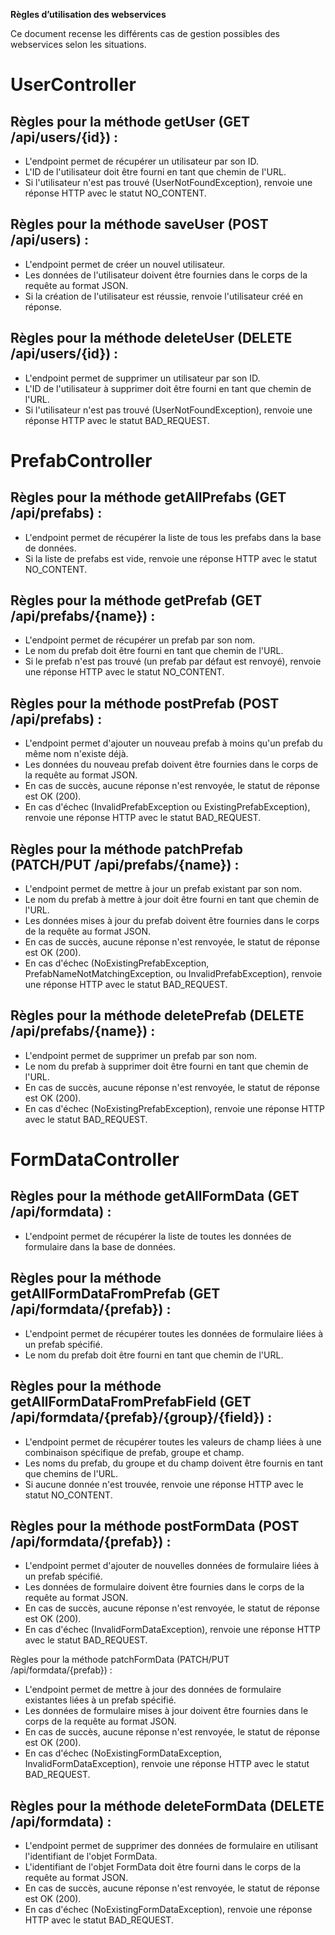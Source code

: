 **Règles d’utilisation des webservices**

Ce document recense les différents cas de gestion possibles des webservices selon les situations.

# UserController

## Règles pour la méthode getUser (GET /api/users/{id}) :

- L'endpoint permet de récupérer un utilisateur par son ID.
- L'ID de l'utilisateur doit être fourni en tant que chemin de l'URL.
- Si l'utilisateur n'est pas trouvé (UserNotFoundException), renvoie une réponse HTTP avec le statut NO_CONTENT.

## Règles pour la méthode saveUser (POST /api/users) :

- L'endpoint permet de créer un nouvel utilisateur.
- Les données de l'utilisateur doivent être fournies dans le corps de la requête au format JSON.
- Si la création de l'utilisateur est réussie, renvoie l'utilisateur créé en réponse.

## Règles pour la méthode deleteUser (DELETE /api/users/{id}) :

- L'endpoint permet de supprimer un utilisateur par son ID.
- L'ID de l'utilisateur à supprimer doit être fourni en tant que chemin de l'URL.
- Si l'utilisateur n'est pas trouvé (UserNotFoundException), renvoie une réponse HTTP avec le statut BAD_REQUEST.

# PrefabController

## Règles pour la méthode getAllPrefabs (GET /api/prefabs) :

- L'endpoint permet de récupérer la liste de tous les prefabs dans la base de données.
- Si la liste de prefabs est vide, renvoie une réponse HTTP avec le statut NO_CONTENT.

## Règles pour la méthode getPrefab (GET /api/prefabs/{name}) :

- L'endpoint permet de récupérer un prefab par son nom.
- Le nom du prefab doit être fourni en tant que chemin de l'URL.
- Si le prefab n'est pas trouvé (un prefab par défaut est renvoyé), renvoie une réponse HTTP avec le statut NO_CONTENT.

## Règles pour la méthode postPrefab (POST /api/prefabs) :

- L'endpoint permet d'ajouter un nouveau prefab à moins qu'un prefab du même nom n'existe déjà.
- Les données du nouveau prefab doivent être fournies dans le corps de la requête au format JSON.
- En cas de succès, aucune réponse n'est renvoyée, le statut de réponse est OK (200).
- En cas d'échec (InvalidPrefabException ou ExistingPrefabException), renvoie une réponse HTTP avec le statut BAD_REQUEST.

## Règles pour la méthode patchPrefab (PATCH/PUT /api/prefabs/{name}) :

- L'endpoint permet de mettre à jour un prefab existant par son nom.
- Le nom du prefab à mettre à jour doit être fourni en tant que chemin de l'URL.
- Les données mises à jour du prefab doivent être fournies dans le corps de la requête au format JSON.
- En cas de succès, aucune réponse n'est renvoyée, le statut de réponse est OK (200).
- En cas d'échec (NoExistingPrefabException, PrefabNameNotMatchingException, ou InvalidPrefabException), renvoie une réponse HTTP avec le statut BAD_REQUEST.

## Règles pour la méthode deletePrefab (DELETE /api/prefabs/{name}) :

- L'endpoint permet de supprimer un prefab par son nom.
- Le nom du prefab à supprimer doit être fourni en tant que chemin de l'URL.
- En cas de succès, aucune réponse n'est renvoyée, le statut de réponse est OK (200).
- En cas d'échec (NoExistingPrefabException), renvoie une réponse HTTP avec le statut BAD_REQUEST.

# FormDataController

## Règles pour la méthode getAllFormData (GET /api/formdata) :

- L'endpoint permet de récupérer la liste de toutes les données de formulaire dans la base de données.

## Règles pour la méthode getAllFormDataFromPrefab (GET /api/formdata/{prefab}) :

- L'endpoint permet de récupérer toutes les données de formulaire liées à un prefab spécifié.
- Le nom du prefab doit être fourni en tant que chemin de l'URL.

## Règles pour la méthode getAllFormDataFromPrefabField (GET /api/formdata/{prefab}/{group}/{field}) :

- L'endpoint permet de récupérer toutes les valeurs de champ liées à une combinaison spécifique de prefab, groupe et champ.
- Les noms du prefab, du groupe et du champ doivent être fournis en tant que chemins de l'URL.
- Si aucune donnée n'est trouvée, renvoie une réponse HTTP avec le statut NO_CONTENT.

## Règles pour la méthode postFormData (POST /api/formdata/{prefab}) :

- L'endpoint permet d'ajouter de nouvelles données de formulaire liées à un prefab spécifié.
- Les données de formulaire doivent être fournies dans le corps de la requête au format JSON.
- En cas de succès, aucune réponse n'est renvoyée, le statut de réponse est OK (200).
- En cas d'échec (InvalidFormDataException), renvoie une réponse HTTP avec le statut BAD_REQUEST.

Règles pour la méthode patchFormData (PATCH/PUT /api/formdata/{prefab}) :

- L'endpoint permet de mettre à jour des données de formulaire existantes liées à un prefab spécifié.
- Les données de formulaire mises à jour doivent être fournies dans le corps de la requête au format JSON.
- En cas de succès, aucune réponse n'est renvoyée, le statut de réponse est OK (200).
- En cas d'échec (NoExistingFormDataException, InvalidFormDataException), renvoie une réponse HTTP avec le statut BAD_REQUEST.

## Règles pour la méthode deleteFormData (DELETE /api/formdata) :

- L'endpoint permet de supprimer des données de formulaire en utilisant l'identifiant de l'objet FormData.
- L'identifiant de l'objet FormData doit être fourni dans le corps de la requête au format JSON.
- En cas de succès, aucune réponse n'est renvoyée, le statut de réponse est OK (200).
- En cas d'échec (NoExistingFormDataException), renvoie une réponse HTTP avec le statut BAD_REQUEST.
